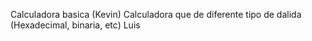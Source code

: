 Calculadora basica (Kevin)
Calculadora que de diferente tipo de dalida (Hexadecimal, binaria, etc) Luis

